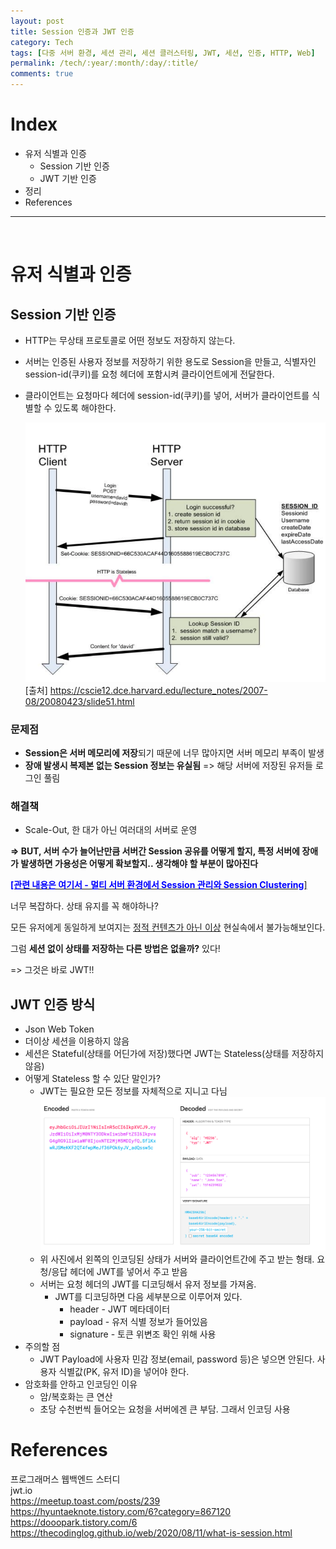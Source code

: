 ```yaml
---
layout: post
title: Session 인증과 JWT 인증
category: Tech
tags: [다중 서버 환경, 세션 관리, 세션 클러스터링, JWT, 세션, 인증, HTTP, Web]
permalink: /tech/:year/:month/:day/:title/
comments: true
---
```


# Index

- 유저 식별과 인증
  - Session 기반 인증
  - JWT 기반 인증
- 정리
- References

---

<br>

# 유저 식별과 인증

## Session 기반 인증

- HTTP는 무상태 프로토콜로 어떤 정보도 저장하지 않는다.
- 서버는 인증된 사용자 정보를 저장하기 위한 용도로 Session을 만들고, 식별자인 session-id(쿠키)를 요청 헤더에 포함시켜 클라이언트에게 전달한다.
- 클라이언트는 요청마다 헤더에 session-id(쿠키)를 넣어, 서버가 클라이언트를 식별할 수 있도록 해야한다.

  ![alt text](/public/img/web/session.png "세션 인증 동작 과정")
  [출처] https://cscie12.dce.harvard.edu/lecture_notes/2007-08/20080423/slide51.html

### 문제점

- **Session은 서버 메모리에 저장**되기 때문에 너무 많아지면 서버 메모리 부족이 발생
- **장애 발생시 복제본 없는 Session 정보는 유실됨** => 해당 서버에 저장된 유저들 로그인 풀림

### 해결책

- Scale-Out, 한 대가 아닌 여러대의 서버로 운영

**=> BUT, 서버 수가 늘어난만큼 서버간 Session 공유를 어떻게 할지, 특정 서버에 장애가 발생하면 가용성은 어떻게 확보할지.. 생각해야 할 부분이 많아진다**

[<span style="color:blue">**\[관련 내용은 여기서 - 멀티 서버 환경에서 Session 관리와 Session Clustering**</span>\]](https://yjna2316.github.io/web/2020/11/15/멀티서버환경의-Session-관리/)

너무 복잡하다. 상태 유지를 꼭 해야하나?

모든 유저에게 동일하게 보여지는 <u>정적 컨텐츠가 아닌 이상</u> 현실속에서 불가능해보인다.

그럼 **세션 없이 상태를 저장하는 다른 방법은 없을까?** 있다!

=> 그것은 바로 JWT!!

## JWT 인증 방식

- Json Web Token
- 더이상 세션을 이용하지 않음
- 세션은 Stateful(상태를 어딘가에 저장)했다면 JWT는 Stateless(상태를 저장하지 않음)
- 어떻게 Stateless 할 수 있단 말인가?
  - JWT는 필요한 모든 정보를 자체적으로 지니고 다님
    ![alt text](/public/img/web/jwt_format.png "JWT Format")
  - 위 사진에서 왼쪽의 인코딩된 상태가 서버와 클라이언트간에 주고 받는 형태. 요청/응답 헤더에 JWT를 넣어서 주고 받음
  - 서버는 요청 헤더의 JWT를 디코딩해서 유저 정보를 가져옴.
    - JWT를 디코딩하면 다음 세부분으로 이루어져 있다.
      - header - JWT 메타데이터
      - payload - 유저 식별 정보가 들어있음
      - signature - 토큰 위변조 확인 위해 사용
- 주의할 점
  - JWT Payload에 사용자 민감 정보(email, password 등)은 넣으면 안된다. 사용자 식별값(PK, 유저 ID)을 넣어야 한다.
- 암호화를 안하고 인코딩인 이유
  - 암/복호화는 큰 연산
  - 초당 수천번씩 들어오는 요청을 서버에겐 큰 부담. 그래서 인코딩 사용

# References

프로그래머스 웹백엔드 스터디<br>
jwt.io<br>
https://meetup.toast.com/posts/239<br>
https://hyuntaeknote.tistory.com/6?category=867120<br>
https://dooopark.tistory.com/6<br>
https://thecodinglog.github.io/web/2020/08/11/what-is-session.html<br>
